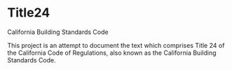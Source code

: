 # Title24
California Building Standards Code

This project is an attempt to document the text which comprises Title 24 of the California Code of Regulations, also known as the California Building Standards Code.
